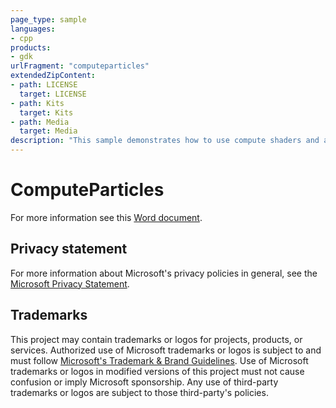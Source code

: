 ```yaml
---
page_type: sample
languages:
- cpp
products:
- gdk
urlFragment: "computeparticles"
extendedZipContent:
- path: LICENSE
  target: LICENSE
- path: Kits
  target: Kits
- path: Media
  target: Media
description: "This sample demonstrates how to use compute shaders and append buffers to perform a basic particle simulation and performantly render a silly number of particles."
---
```


# ComputeParticles

For more information see this [Word document](https://github.com/microsoft/Xbox-GDK-Samples/blob/main/Samples/Graphics/ComputeParticles/readme.docx).

## Privacy statement

For more information about Microsoft's privacy policies in general, see the [Microsoft Privacy Statement](https://privacy.microsoft.com/privacystatement/).

## Trademarks

This project may contain trademarks or logos for projects, products, or services. Authorized use of Microsoft trademarks or logos is subject to and must follow [Microsoft's Trademark & Brand Guidelines](https://www.microsoft.com/en-us/legal/intellectualproperty/trademarks/usage/general). Use of Microsoft trademarks or logos in modified versions of this project must not cause confusion or imply Microsoft sponsorship. Any use of third-party trademarks or logos are subject to those third-party's policies.
